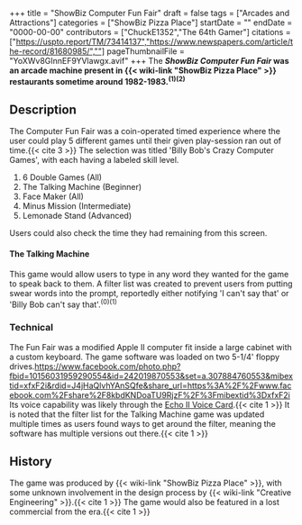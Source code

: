 +++
title = "ShowBiz Computer Fun Fair"
draft = false
tags = ["Arcades and Attractions"]
categories = ["ShowBiz Pizza Place"]
startDate = ""
endDate = "0000-00-00"
contributors = ["ChuckE1352","The 64th Gamer"]
citations = ["https://uspto.report/TM/73414137","https://www.newspapers.com/article/the-record/81680985/",""]
pageThumbnailFile = "YoXWv8GInnEF9YVlawgx.avif"
+++
The ***ShowBiz Computer Fun Fair* was an arcade machine present in {{< wiki-link "ShowBiz Pizza Place" >}} restaurants sometime around 1982-1983.<sup>(1)(2)</sup>**

## Description

The Computer Fun Fair was a coin-operated timed experience where the user could play 5 different games until their given play-session ran out of time.{{< cite 3 >}} The selection was titled 'Billy Bob's Crazy Computer Games', with each having a labeled skill level.

1.  6 Double Games (All)
2.  The Talking Machine (Beginner)
3.  Face Maker (All)
4.  Minus Mission (Intermediate)
5.  Lemonade Stand (Advanced)

Users could also check the time they had remaining from this screen.

#### The Talking Machine

This game would allow users to type in any word they wanted for the game to speak back to them. A filter list was created to prevent users from putting swear words into the prompt, reportedly either notifying 'I can't say that' or 'Billy Bob can't say that'.<sup>(0)(1)</sup>

### Technical

The Fun Fair was a modified Apple II computer fit inside a large cabinet with a custom keyboard. The game software was loaded on two 5-1/4' floppy drives.https://www.facebook.com/photo.php?fbid=10156031959290554&id=242019870553&set=a.307884760553&mibextid=xfxF2i&rdid=J4jHaQlvhYAnSQfe&share_url=https%3A%2F%2Fwww.facebook.com%2Fshare%2F8kbdKNDoaTU9RjzF%2F%3Fmibextid%3DxfxF2i Its voice capability was likely through the [Echo II Voice Card](https://en.wikipedia.org/wiki/Echo_II_(expansion_card)).{{< cite 1 >}}
It is noted that the filter list for the Talking Machine game was updated multiple times as users found ways to get around the filter, meaning the software has multiple versions out there.{{< cite 1 >}}

## History

The game was produced by {{< wiki-link "ShowBiz Pizza Place" >}}, with some unknown involvement in the design process by {{< wiki-link "Creative Engineering" >}}.{{< cite 1 >}} The game would also be featured in a lost commercial from the era.{{< cite 1 >}}
